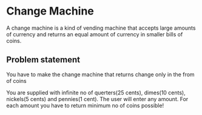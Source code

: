 # Change Machine

A change machine is a kind of vending machine that accepts large amounts of currency 
and returns an equal amount of currency in smaller bills of coins. 

## Problem statement

You have to make the change machine that returns change only in the from of coins

You are supplied with infinite no of querters(25 cents), dimes(10 cents), nickels(5 cents) and pennies(1 cent).
The user will enter any amount. For each amount you have to return minimum no of coins possible!


